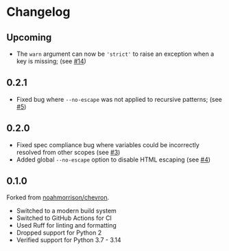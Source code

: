 # Changelog

## Upcoming

- The `warn` argument can now be `'strict'` to raise an exception when a key is missing;
  (see [#14](https://github.com/zanieb/chevron-blue/pull/14))

## 0.2.1

- Fixed bug where `--no-escape` was not applied to recursive patterns; (see [#5](https://github.com/zanieb/chevron-blue/pull/5))

## 0.2.0

- Fixed spec compliance bug where variables could be incorrectly resolved from other scopes (see [#3](https://github.com/zanieb/chevron-blue/pull/3))
- Added global `--no-escape` option to disable HTML escaping (see [#4](https://github.com/zanieb/chevron-blue/pull/4))

## 0.1.0

Forked from [noahmorrison/chevron](noahmorrison/chevron).

- Switched to a modern build system
- Switched to GitHub Actions for CI
- Used Ruff for linting and formatting
- Dropped support for Python 2
- Verified support for Python 3.7 - 3.14
